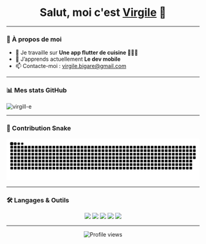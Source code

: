 <!-- README.md -->

<h1 align="center">
  Salut, moi c'est <a href="https://github.com/virgill-e">Virgile</a> 👋
</h1>

---

### 🚀 À propos de moi

- 🔭 Je travaille sur **Une app flutter de cuisine 👨🏻‍🍳**
- 🌱 J’apprends actuellement **Le dev mobile**
- 📫 Contacte-moi : [virgile.bigare@gmail.com](mailto:virgile.bigare@gmail.com)

---

### 📊 Mes stats GitHub

<p><img align="center" src="https://github-readme-stats.vercel.app/api/top-langs?username=virgill-e&show_icons=true&theme=dark&locale=en&layout=compact" alt="virgill-e" /></p>

---

### 🐍 Contribution Snake

![Snake animation](./dist/github-contribution-grid-snake.svg)

---

### 🛠️ Langages & Outils

<p align="center">
  <img src="https://img.shields.io/badge/-Dotnet-333?style=flat-square&logo=dotnet" />
  <img src="https://img.shields.io/badge/-Nuxt-333?style=flat-square&logo=Nuxt" />
  <img src="https://img.shields.io/badge/-Flutter-333?style=flat-square&logo=flutter" />
  <img src="https://img.shields.io/badge/-Python-333?style=flat-square&logo=python" />
  <img src="https://img.shields.io/badge/-Git-333?style=flat-square&logo=git" />
</p>

---

<p align="center">
  <img src="https://komarev.com/ghpvc/?username=virgill-e&style=flat-square&color=blue" alt="Profile views" />
</p>
